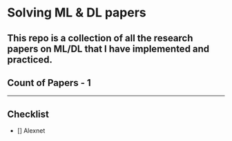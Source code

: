 # Solving ML & DL papers
This repo is a collection of all the research papers on ML/DL that I have implemented and practiced.
---
## Count of Papers - 1
---
## Checklist
- [] Alexnet
